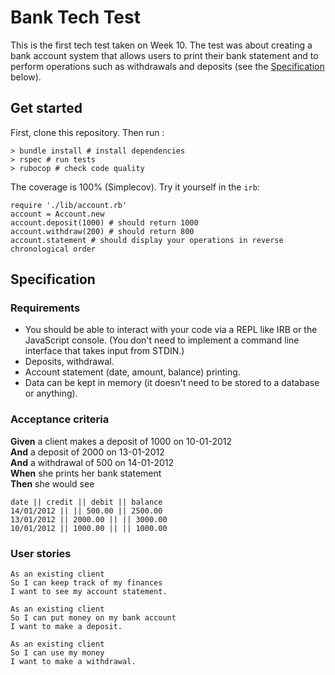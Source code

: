 # Bank Tech Test

This is the first tech test taken on Week 10. 
The test was about creating a bank account system that allows users to print their bank statement and to perform operations such as withdrawals and deposits (see the [Specification](#specification) below).


## Get started

First, clone this repository. Then run :
```
> bundle install # install dependencies
> rspec # run tests
> rubocop # check code quality
```
The coverage is 100% (Simplecov).
Try it yourself in the ```irb```:
```
require './lib/account.rb'
account = Account.new
account.deposit(1000) # should return 1000
account.withdraw(200) # should return 800
account.statement # should display your operations in reverse chronological order
```

## <a name="specification">Specification</a>

### Requirements

* You should be able to interact with your code via a REPL like IRB or the JavaScript console.  (You don't need to implement a command line interface that takes input from STDIN.)
* Deposits, withdrawal.
* Account statement (date, amount, balance) printing.
* Data can be kept in memory (it doesn't need to be stored to a database or anything).

### Acceptance criteria

**Given** a client makes a deposit of 1000 on 10-01-2012  
**And** a deposit of 2000 on 13-01-2012  
**And** a withdrawal of 500 on 14-01-2012  
**When** she prints her bank statement  
**Then** she would see

```
date || credit || debit || balance
14/01/2012 || || 500.00 || 2500.00
13/01/2012 || 2000.00 || || 3000.00
10/01/2012 || 1000.00 || || 1000.00
```
### User stories

```
As an existing client
So I can keep track of my finances
I want to see my account statement.
```
```
As an existing client
So I can put money on my bank account
I want to make a deposit.
```
```
As an existing client
So I can use my money
I want to make a withdrawal.
```
